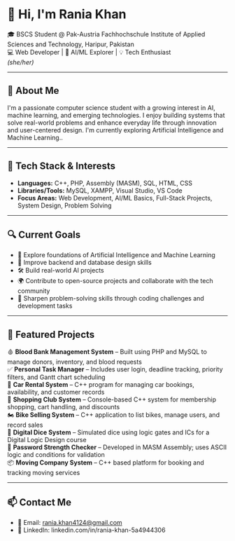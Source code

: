 # 👋 Hi, I'm Rania Khan

🎓 BSCS Student @ Pak-Austria Fachhochschule Institute of Applied Sciences and Technology, Haripur, Pakistan  
💻 Web Developer | 🤖 AI/ML Explorer | 💡 Tech Enthusiast  
*(she/her)*

---

## 🧠 About Me

I'm a passionate computer science student with a growing interest in AI, machine learning, and emerging technologies. I enjoy building systems that solve real-world problems and enhance everyday life through innovation and user-centered design. I'm currently exploring Artificial Intelligence and Machine Learning..

---

## 🧰 Tech Stack & Interests

- **Languages:** C++, PHP, Assembly (MASM), SQL, HTML, CSS  
- **Libraries/Tools:** MySQL, XAMPP, Visual Studio, VS Code  
- **Focus Areas:** Web Development, AI/ML Basics, Full-Stack Projects, System Design, Problem Solving

---

## 🔍 Current Goals

- 🤖 Explore foundations of Artificial Intelligence and Machine Learning  
- 🧠 Improve backend and database design skills  
- 🛠 Build real-world AI projects  
- 🌍 Contribute to open-source projects and collaborate with the tech community  
- 🧩 Sharpen problem-solving skills through coding challenges and development tasks

---

## 🚀 Featured Projects

🩸 **Blood Bank Management System** – Built using PHP and MySQL to manage donors, inventory, and blood requests  
✅ **Personal Task Manager** – Includes user login, deadline tracking, priority filters, and Gantt chart scheduling  
🚗 **Car Rental System** – C++ program for managing car bookings, availability, and customer records  
🛒 **Shopping Club System** – Console-based C++ system for membership shopping, cart handling, and discounts  
🏍️ **Bike Selling System** – C++ application to list bikes, manage users, and record sales  
🎲 **Digital Dice System** – Simulated dice using logic gates and ICs for a Digital Logic Design course  
🔐 **Password Strength Checker** – Developed in MASM Assembly; uses ASCII logic and conditions for validation  
📦 **Moving Company System** – C++ based platform for booking and tracking moving services

---

## 📫 Contact Me

- 📧 Email: rania.khan4124@gmail.com  
- 🔗 LinkedIn: linkedin.com/in/rania-khan-5a4944306

